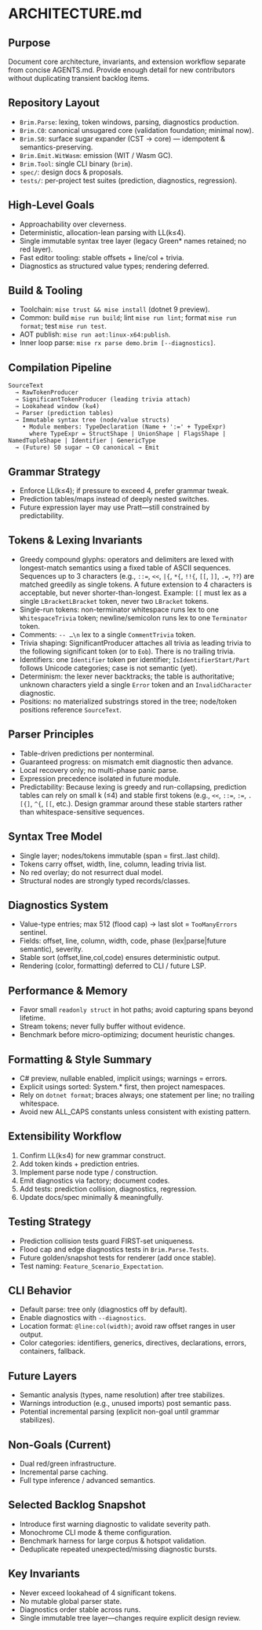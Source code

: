 # ARCHITECTURE.md

## Purpose
Document core architecture, invariants, and extension workflow separate from concise AGENTS.md. Provide enough detail for new contributors without duplicating transient backlog items.

## Repository Layout
- `Brim.Parse`: lexing, token windows, parsing, diagnostics production.
- `Brim.C0`: canonical unsugared core (validation foundation; minimal now).
- `Brim.S0`: surface sugar expander (CST → core) — idempotent & semantics-preserving.
- `Brim.Emit.WitWasm`: emission (WIT / Wasm GC).
- `Brim.Tool`: single CLI binary (`brim`).
- `spec/`: design docs & proposals.
- `tests/`: per-project test suites (prediction, diagnostics, regression).

## High-Level Goals
- Approachability over cleverness.
- Deterministic, allocation-lean parsing with LL(k≤4).
- Single immutable syntax tree layer (legacy Green* names retained; no red layer).
- Fast editor tooling: stable offsets + line/col + trivia.
- Diagnostics as structured value types; rendering deferred.

## Build & Tooling
- Toolchain: `mise trust && mise install` (dotnet 9 preview).
- Common: build `mise run build`; lint `mise run lint`; format `mise run format`; test `mise run test`.
- AOT publish: `mise run aot:linux-x64:publish`.
- Inner loop parse: `mise rx parse demo.brim [--diagnostics]`.

## Compilation Pipeline
```
SourceText
  → RawTokenProducer
  → SignificantTokenProducer (leading trivia attach)
  → Lookahead window (k≤4)
  → Parser (prediction tables)
  → Immutable syntax tree (node/value structs)
    • Module members: TypeDeclaration (Name + ':=' + TypeExpr)
      where TypeExpr = StructShape | UnionShape | FlagsShape | NamedTupleShape | Identifier | GenericType
  → (Future) S0 sugar → C0 canonical → Emit
```

## Grammar Strategy
- Enforce LL(k≤4); if pressure to exceed 4, prefer grammar tweak.
- Prediction tables/maps instead of deeply nested switches.
- Future expression layer may use Pratt—still constrained by predictability.

## Tokens & Lexing Invariants
- Greedy compound glyphs: operators and delimiters are lexed with longest-match semantics using a fixed table of ASCII sequences. Sequences up to 3 characters (e.g., `::=`, `<<`, `|{`, `*{`, `!!{`, `[[`, `]]`, `.=`, `??`) are matched greedily as single tokens. A future extension to 4 characters is acceptable, but never shorter-than-longest. Example: `[[` must lex as a single `LBracketLBracket` token, never two `LBracket` tokens.
- Single-run tokens: non-terminator whitespace runs lex to one `WhitespaceTrivia` token; newline/semicolon runs lex to one `Terminator` token.
- Comments: `-- …\n` lex to a single `CommentTrivia` token.
- Trivia shaping: SignificantProducer attaches all trivia as leading trivia to the following significant token (or to `Eob`). There is no trailing trivia.
- Identifiers: one `Identifier` token per identifier; `IsIdentifierStart/Part` follows Unicode categories; case is not semantic (yet).
- Determinism: the lexer never backtracks; the table is authoritative; unknown characters yield a single `Error` token and an `InvalidCharacter` diagnostic.
- Positions: no materialized substrings stored in the tree; node/token positions reference `SourceText`.

## Parser Principles
- Table-driven predictions per nonterminal.
- Guaranteed progress: on mismatch emit diagnostic then advance.
- Local recovery only; no multi-phase panic parse.
- Expression precedence isolated in future module.
- Predictability: Because lexing is greedy and run-collapsing, prediction tables can rely on small k (≤4) and stable first tokens (e.g., `<<`, `::=`, `:=`, `.[{]`, `^{`, `[[`, etc.). Design grammar around these stable starters rather than whitespace-sensitive sequences.

## Syntax Tree Model
- Single layer; nodes/tokens immutable (span = first..last child).
- Tokens carry offset, width, line, column, leading trivia list.
- No red overlay; do not resurrect dual model.
- Structural nodes are strongly typed records/classes.

## Diagnostics System
- Value-type entries; max 512 (flood cap) → last slot = `TooManyErrors` sentinel.
- Fields: offset, line, column, width, code, phase (lex|parse|future semantic), severity.
- Stable sort (offset,line,col,code) ensures deterministic output.
- Rendering (color, formatting) deferred to CLI / future LSP.

## Performance & Memory
- Favor small `readonly struct` in hot paths; avoid capturing spans beyond lifetime.
- Stream tokens; never fully buffer without evidence.
- Benchmark before micro-optimizing; document heuristic changes.

## Formatting & Style Summary
- C# preview, nullable enabled, implicit usings; warnings = errors.
- Explicit usings sorted: System.* first, then project namespaces.
- Rely on `dotnet format`; braces always; one statement per line; no trailing whitespace.
- Avoid new ALL_CAPS constants unless consistent with existing pattern.

## Extensibility Workflow
1. Confirm LL(k≤4) for new grammar construct.
2. Add token kinds + prediction entries.
3. Implement parse node type / construction.
4. Emit diagnostics via factory; document codes.
5. Add tests: prediction collision, diagnostics, regression.
6. Update docs/spec minimally & meaningfully.

## Testing Strategy
- Prediction collision tests guard FIRST-set uniqueness.
- Flood cap and edge diagnostics tests in `Brim.Parse.Tests`.
- Future golden/snapshot tests for renderer (add once stable).
- Test naming: `Feature_Scenario_Expectation`.

## CLI Behavior
- Default parse: tree only (diagnostics off by default).
- Enable diagnostics with `--diagnostics`.
- Location format: `@line:col(width)`; avoid raw offset ranges in user output.
- Color categories: identifiers, generics, directives, declarations, errors, containers, fallback.

## Future Layers
- Semantic analysis (types, name resolution) after tree stabilizes.
- Warnings introduction (e.g., unused imports) post semantic pass.
- Potential incremental parsing (explicit non-goal until grammar stabilizes).

## Non-Goals (Current)
- Dual red/green infrastructure.
- Incremental parse caching.
- Full type inference / advanced semantics.

## Selected Backlog Snapshot
- Introduce first warning diagnostic to validate severity path.
- Monochrome CLI mode & theme configuration.
- Benchmark harness for large corpus & hotspot validation.
- Deduplicate repeated unexpected/missing diagnostic bursts.

## Key Invariants
- Never exceed lookahead of 4 significant tokens.
- No mutable global parser state.
- Diagnostics order stable across runs.
- Single immutable tree layer—changes require explicit design review.
